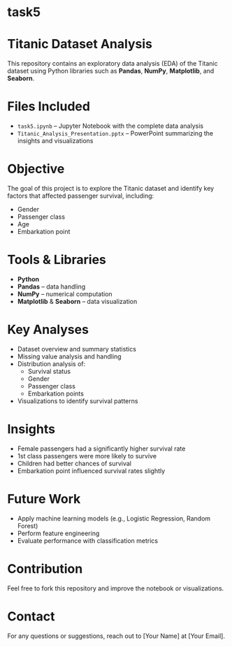 # task5
#  Titanic Dataset Analysis

This repository contains an exploratory data analysis (EDA) of the Titanic dataset using Python libraries such as **Pandas**, **NumPy**, **Matplotlib**, and **Seaborn**.

# Files Included

- `task5.ipynb` – Jupyter Notebook with the complete data analysis
- `Titanic_Analysis_Presentation.pptx` – PowerPoint summarizing the insights and visualizations

# Objective

The goal of this project is to explore the Titanic dataset and identify key factors that affected passenger survival, including:

- Gender
- Passenger class
- Age
- Embarkation point

# Tools & Libraries

- **Python**
- **Pandas** – data handling
- **NumPy** – numerical computation
- **Matplotlib** & **Seaborn** – data visualization

# Key Analyses

- Dataset overview and summary statistics
- Missing value analysis and handling
- Distribution analysis of:
  - Survival status
  - Gender
  - Passenger class
  - Embarkation points
- Visualizations to identify survival patterns

# Insights

- Female passengers had a significantly higher survival rate
- 1st class passengers were more likely to survive
- Children had better chances of survival
- Embarkation point influenced survival rates slightly

# Future Work

- Apply machine learning models (e.g., Logistic Regression, Random Forest)
- Perform feature engineering
- Evaluate performance with classification metrics



# Contribution

Feel free to fork this repository and improve the notebook or visualizations.

# Contact

For any questions or suggestions, reach out to [Your Name] at [Your Email].
